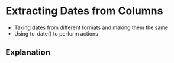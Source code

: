 # Extracting Dates from Columns
* Taking dates from different formats and making them the same
* Using to_date() to perform actions

## Explanation

